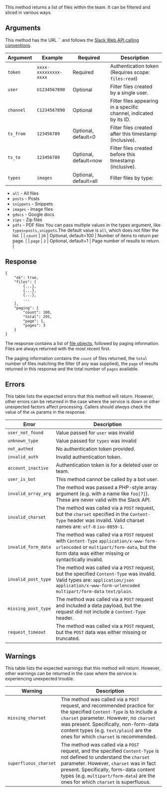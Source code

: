 This method returns a list of files within the team. It can be filtered and sliced in various ways.

## Arguments

This method has the URL `` and follows the [Slack Web API calling conventions](/web#basics).

| Argument | Example | Required | Description |
| --- | --- | --- | --- |
| `token` | `xxxx-xxxxxxxxx-xxxx` | Required | Authentication token (Requires scope: `files:read`) |
| `user` | `U1234567890` | Optional | Filter files created by a single user. |
| `channel` | `C1234567890` | Optional | Filter files appearing in a specific channel, indicated by its ID. |
| `ts_from` | `123456789` | Optional, default=0 | Filter files created after this timestamp (inclusive). |
| `ts_to` | `123456789` | Optional, default=now | Filter files created before this timestamp (inclusive). |
| `types` | `images` | Optional, default=all | Filter files by type:
- `all` - All files
- `posts` - Posts
- `snippets` - Snippets
- `images` - Image files
- `gdocs` - Google docs
- `zips` - Zip files
- `pdfs` - PDF files
You can pass multiple values in the types argument, like `types=posts,snippets`.The default value is `all`, which does not filter the list. |
| `count` | `20` | Optional, default=100 | Number of items to return per page. |
| `page` | `2` | Optional, default=1 | Page number of results to return. |

## Response

```
{
    "ok": true,
    "files": [
        {...},
        {...},
        {...},
        ...
    ],
    "paging": {
        "count": 100,
        "total": 295,
        "page": 1,
        "pages": 3
    }
}
```

The response contains a list of [file objects](/types/file), followed by paging information. Files are always returned with the most recent first.

The paging information contains the `count` of files returned, the `total` number of files matching the filter (if any was supplied), the `page` of results returned in this response and the total number of `pages` available.

## Errors

This table lists the expected errors that this method will return. However, other errors can be returned in the case where the service is down or other unexpected factors affect processing. Callers should _always_ check the value of the `ok` params in the response.

| Error | Description |
| --- | --- |
| `user_not_found` | Value passed for `user` was invalid |
| `unknown_type` | Value passed for `types` was invalid |
| `not_authed` | No authentication token provided. |
| `invalid_auth` | Invalid authentication token. |
| `account_inactive` | Authentication token is for a deleted user or team. |
| `user_is_bot` | This method cannot be called by a bot user. |
| `invalid_array_arg` | The method was passed a PHP-style array argument (e.g. with a name like `foo[7]`). These are never valid with the Slack API. |
| `invalid_charset` | The method was called via a `POST` request, but the `charset` specified in the `Content-Type` header was invalid. Valid charset names are: `utf-8` `iso-8859-1`. |
| `invalid_form_data` | The method was called via a `POST` request with `Content-Type` `application/x-www-form-urlencoded` or `multipart/form-data`, but the form data was either missing or syntactically invalid. |
| `invalid_post_type` | The method was called via a `POST` request, but the specified `Content-Type` was invalid. Valid types are: `application/json` `application/x-www-form-urlencoded` `multipart/form-data` `text/plain`. |
| `missing_post_type` | The method was called via a `POST` request and included a data payload, but the request did not include a `Content-Type` header. |
| `request_timeout` | The method was called via a `POST` request, but the `POST` data was either missing or truncated. |

## Warnings

This table lists the expected warnings that this method will return. However, other warnings can be returned in the case where the service is experiencing unexpected trouble.

| Warning | Description |
| --- | --- |
| `missing_charset` | The method was called via a `POST` request, and recommended practice for the specified `Content-Type` is to include a `charset` parameter. However, no `charset` was present. Specifically, non-form-data content types (e.g. `text/plain`) are the ones for which `charset` is recommended. |
| `superfluous_charset` | The method was called via a `POST` request, and the specified `Content-Type` is not defined to understand the `charset` parameter. However, `charset` was in fact present. Specifically, form-data content types (e.g. `multipart/form-data`) are the ones for which `charset` is superfluous. |

